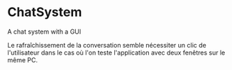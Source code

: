 # ChatSystem
A chat system with a GUI

Le rafraîchissement de la conversation semble nécessiter un clic de l'utilisateur dans le cas où l'on teste
l'application avec deux fenêtres sur le même PC.
